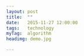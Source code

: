 ```yaml
---
layout: post
title:  ""
date:   2015-11-27 12:00:00
tags:	technology
myTag:	algorithm
headimg: demo.jpg

---
```


